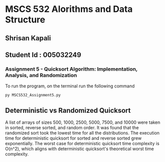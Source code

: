 # MSCS 532 Alorithms and Data Structure

## Shrisan Kapali

## Student Id : 005032249

### Assignment 5 - Quicksort Algorithm: Implementation, Analysis, and Randomization

To run the program, on the terminal run the following command

```
py MSCS532_Assignment5.py
```

## Deterministic vs Randomized Quicksort

A list of arrays of sizes 500, 1000, 2500, 5000, 7500, and 10000 were taken in sorted, reverse sorted, and random order. It was found that the randomized sort took the lowest time for all the distributions. The execution time for deterministic quicksort for sorted and reverse sorted grew exponentially. The worst case for deterministic quicksort time complexity is O(n^2), which aligns with deterministic quicksort's theoretical worst time complexity.
